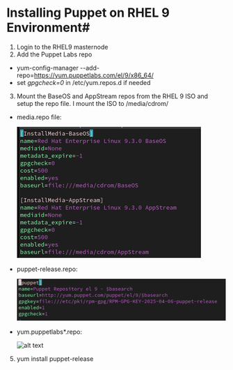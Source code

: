# Installing Puppet on RHEL 9 Environment#

1. Login to the RHEL9 masternode
2. Add the Puppet Labs repo
* yum-config-manager --add-repo=https://yum.puppetlabs.com/el/9/x86_64/  
* set *gpgcheck=0* in /etc/yum.repos.d if needed  
3. Mount the BaseOS and AppStream repos from the RHEL 9 ISO and setup the repo file. I mount the ISO to /media/cdrom/

* media.repo file:

    ![alt text](https://github.com/andrewumana76/Puppet_Demo/blob/main/pictures/media.repo.png)

* puppet-release.repo:  

    ![alt text](https://github.com/andrewumana76/Puppet_Demo/blob/main/pictures/puppet-release.repo.png)
  
* yum.puppetlabs*.repo:  
  
    ![alt text](https://github.com/andrewumana76/Puppet_Demo/blob/main/pictures/yum.puppetlabs.repo)

5. yum install puppet-release
